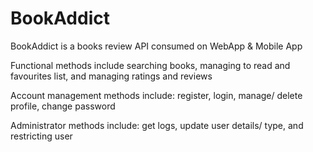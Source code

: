 BookAddict
==========

BookAddict is a books review API consumed on WebApp &amp; Mobile App

Functional methods include searching books, managing to read and favourites list, and managing ratings and reviews

Account management methods include: register, login, manage/ delete profile, change password

Administrator methods include: get logs, update user details/ type, and restricting user

